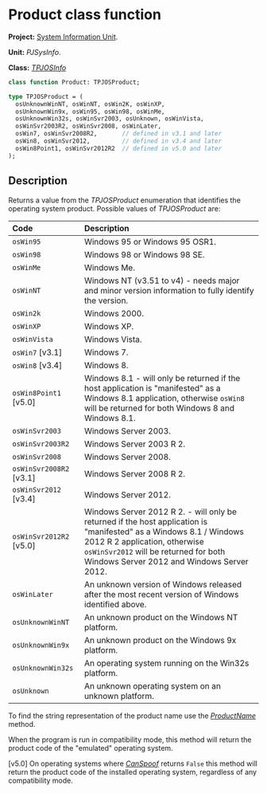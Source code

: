 # Product class function

**Project:** [System Information Unit](../API.md).

**Unit:** _PJSysInfo_.

**Class:** _[TPJOSInfo](./TPJOSInfo.md)_

```pascal
class function Product: TPJOSProduct;

type TPJOSProduct = (
  osUnknownWinNT, osWinNT, osWin2K, osWinXP,
  osUnknownWin9x, osWin95, osWin98, osWinMe,
  osUnknownWin32s, osWinSvr2003, osUnknown, osWinVista,
  osWinSvr2003R2, osWinSvr2008, osWinLater,
  osWin7, osWinSvr2008R2,       // defined in v3.1 and later
  osWin8, osWinSvr2012,         // defined in v3.4 and later
  osWin8Point1, osWinSvr2012R2  // defined in v5.0 and later
);
```

## Description

Returns a value from the _TPJOSProduct_ enumeration that identifies the operating system product. Possible values of _TPJOSProduct_ are:

| Code | Description |
|:-----|:------------|
| `osWin95` | Windows 95 or Windows 95 OSR1. |
| `osWin98` | Windows 98 or Windows 98 SE. |
| `osWinMe` | Windows Me. |
| `osWinNT` | Windows NT (v3.51 to v4) - needs major and minor version information to fully identify the version. |
| `osWin2k` | Windows 2000. |
| `osWinXP` | Windows XP. |
| `osWinVista` | Windows Vista. |
| `osWin7` [v3.1] | Windows 7. |
| `osWin8` [v3.4]| Windows 8. |
| `osWin8Point1` [v5.0] | Windows 8.1 - will only be returned if the host application is "manifested" as a Windows 8.1 application, otherwise `osWin8` will be returned for both Windows 8 and Windows 8.1. |
| `osWinSvr2003` | Windows Server 2003. |
| `osWinSvr2003R2` | Windows Server 2003 R 2. |
| `osWinSvr2008` | Windows Server 2008. |
| `osWinSvr2008R2` [v3.1]| Windows Server 2008 R 2. |
| `osWinSvr2012` [v3.4] | Windows Server 2012. |
| `osWinSvr2012R2` [v5.0] | Windows Server 2012 R 2. - will only be returned if the host application is "manifested" as a Windows 8.1 / Windows 2012 R 2 application, otherwise `osWinSvr2012` will be returned for both Windows Server 2012 and Windows Server 2012. |
| `osWinLater` | An unknown version of Windows released after the most recent version of Windows identified above. |
| `osUnknownWinNT` | An unknown product on the Windows NT platform. |
| `osUnknownWin9x` | An unknown product on the Windows 9x platform. |
| `osUnknownWin32s` | An operating system running on the Win32s platform. |
| `osUnknown` | An unknown operating system on an unknown platform. |

To find the string representation of the product name use the _[ProductName](./TPJOSInfo-ProductName.md)_ method.

When the program is run in compatibility mode, this method will return the product code of the "emulated" operating system.

[v5.0] On operating systems where _[CanSpoof](./TPJOSInfo-CanSpoof.md)_ returns `False` this method will return the product code of the installed operating system, regardless of any compatibility mode.
